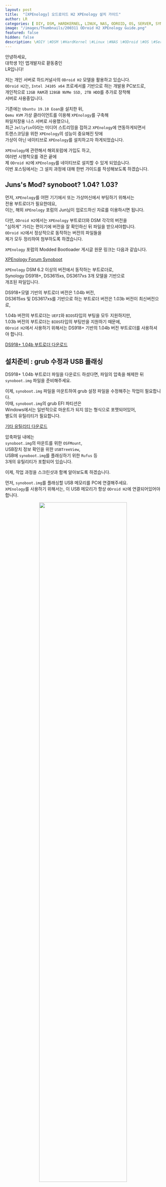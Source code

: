 ```yaml
---
layout: post
title:  "[XPEnology] 오드로이드 H2 XPEnology 설치 가이드"
author: LR
categories: [ DIY, DSM, HARDKERNEL, LINUX, NAS, ODROID, OS, SERVER, SYNOLOGY, XPENOLOGY ]
image: "/images/Thumbnails/200311 ODroid H2 XPEnology Guide.png"
featured: false
hidden: false
description: \#DIY \#DSM \#HardKernel \#Linux \#NAS \#ODroid \#OS \#Server \#Synology \#XPEnology
---
```

안녕하세요,<br>
대학생 1인 앱개발자로 홛동중인<br>
LR입니다!

저는 개인 서버로 하드커널사의 ```ODroid H2``` 모델을 활용하고 있습니다.<br>
```ODroid H2```는, ```Intel J4105 x64``` 프로세서를 기반으로 하는 개발용 PC보드로,<br>
개인적으로 ```12GB RAM```과 ```128GB NVMe SSD, 2TB HDD```를 추가로 장착해<br>
서버로 사용중입니다.

기존에는 ```Ubuntu 19.10 Eoan```을 설치한 뒤,<br>
```Qemu KVM``` 가상 클라이언트를 이용해 ```XPEnology```를 구축해<br>
파일저장용 나스 서버로 사용했으나,<br>
최근 ```Jellyfin```이라는 미디어 스트리밍을 접하고 ```XPEnology```에 연동하게되면서<br>
트랜스코딩을 위한 ```XPEnology```의 성능이 중요해진 탓에<br>
가상이 아닌 네이티브로 ```XPEnology```를 설치하고자 하게되었습니다.

```XPEnology```에 관련해서 해외포럼에 가입도 하고,<br>
여러번 시행착오를 겪은 끝에<br>
제 ```ODroid H2```에 ```XPEnology```를 네이티브로 설치할 수 있게 되었습니다.<br>
이번 포스팅에서는 그 설치 과정에 대해 한번 가이드를 작성해보도록 하겠습니다.


<h2>Juns's Mod? synoboot? 1.04? 1.03?</h2>

먼저, ```XPEnology```를 어떤 기기에서 또는 가상머신에서 부팅하기 위해서는<br>
전용 부트로더가 필요한데요,<br>
이는, 해외 ```XPEnology``` 포럼의 Jun님이 업로드하신 자료를 이용하시면 됩니다.

다만, ```ODroid H2```에서는 ```XPEnology``` 부트로더와 DSM 각각의 버전을<br>
"심하게" 가리는 편이기에 버전을 잘 확인하신 뒤 파일을 받으셔야합니다.<br>
```ODroid H2```에서 정상적으로 동작하는 버전의 파일들을<br>
제가 모두 정리하여 첨부하도록 하겠습니다.

```XPEnology``` 포럼의 Modded Bootloader 게시글 원문 링크는 다음과 같습니다.

​<a href="https://xpenology.com/forum/topic/12952-dsm-62-loader/" target="_sub">XPEnology Forum Synoboot</a>

```XPEnology``` DSM 6.2 이상의 버전에서 동작하는 부트로더로,<br>
Synology DS918+, DS3615xs, DS3617xs 3개 모델을 기반으로<br>
개조된 파일입니다.

DS918+모델 기반의 부트로더 버전은 1.04b 버전,<br>
DS3615xs  및 DS3617xs를 기반으로 하는 부트로더 버전은 1.03b 버전이 최신버전으로,

1.04b 버전의 부트로더는 ```UEFI```와 ```BIOS```타입의 부팅을 모두 지원하지만,<br>
1.03b 버전의 부트로더는 ```BIOS```타입의 부팅만을 지원하기 때문에,<br>
```ODroid H2```에서 사용하기 위해서는 DS918+ 기반의 1.04b 버전 부트로더를 사용하셔야 합니다.

​<a href="https://drive.defcon.or.kr/sharing/ka5aBR4Ln" target="_sub">DS918+ 1.04b 부트로더 다운로드</a>


<h2>설치준비 : grub 수정과 USB 플래싱</h2>

DS918+ 1.04b 부트로더 파일을 다운로드 하셨다면, 파일의 압축을 해제한 뒤 ```synoboot.img``` 파일을 준비해주세요.

이제, ```synoboot.img``` 파일을 마운트하여 grub 설정 파일을 수정해주는 작업이 필요합니다.<br>
이때, ```synoboot.img```의 grub EFI 파티션은<br>
Windows에서는 일반적으로 마운트가 되지 않는 형식으로 포맷되어있어,<br>
별도의 유틸리티가 필요합니다.

 <a href="https://drive.defcon.or.kr/sharing/Xy2UulzDp" target="_sub">기타 유틸리티 다운로드</a>

압축파일 내에는<br>
```synoboot.img```의 마운트를 위한 ```OSFMount```,<br>
USB장치 정보 확인을 위한 ```USBTreeView```,<br>
USB에 ```synoboot.img```를 플래싱하기 위한 ```Rufus``` 등<br>
3개의 유틸리티가 포함되어 있습니다.

이제, 작업 과정을 스크린샷과 함꼐 알아보도록 하겠습니다.

먼저, ```synoboot.img```를 플래싱할 USB 메모리를 PC에 연결해주세요.<br>
```XPEnology```를 사용하기 위해서는, 이 USB 메모리가 항상 ```ODroid H2```에 연결되어있어야 합니다.

<center>
<img src="/images/PostImages/200311 ODroid H2 XPEnology Guide/1_usbview.png" style="width: 75%;">
</center>

USB 메모리를 PC에 연결했다면, ```USBTreeView``` 프로그램을 실행하고,<br>
좌측 장치 목록에서 연결한 USB 메모리를 선택합니다.<br>
이후, 우측의 정보창에서 Device ID 항목을 참고해<br>
USB 메모리의 ```VID```와 ```PID```를 메모해둡니다.<br>
제가 사용한 USB의 경우는, ```VID```가 14CD, ```PID```가 121네요.

<center>
<img src="/images/PostImages/200311 ODroid H2 XPEnology Guide/2_osfmount_1.png" style="width: 75%;">
</center>

```VID```와 ```PID```를 메모해두셨다면, 프로그램을 닫고 ```OSFMount``` 프로그램을 실행합니다.<br>
좌측 하단의 Mount new 버튼을 클릭해주세요.

<center>
<img src="/images/PostImages/200311 ODroid H2 XPEnology Guide/3_osfmount_2.png" style="width: 75%;">
</center>

```Disk Image``` 항목에서 조금 전 다운로드받으신 DS918+ 1.04b 부트로더를 지정해준 뒤<br>
Next 버튼을 클릭합니다.

<center>
<img src="/images/PostImages/200311 ODroid H2 XPEnology Guide/4_osfmount_3.png" style="width: 75%;">
</center>

15MB 크기의 0번 파티션을 선택하고, Next를 클릭합니다.

<center>
<img src="/images/PostImages/200311 ODroid H2 XPEnology Guide/5_osfmount_4.png" style="width: 75%;">
</center>

두번째 항목인 ```Read-only drive```의 체크를 "해제"한 후 Next를 클릭합니다.

<center>
<img src="/images/PostImages/200311 ODroid H2 XPEnology Guide/6_osfmount_5.png" style="width: 75%;">
</center>

마운트가 완료되면, 마운트된 ```synoboot.img``` 내부의<br>
```/EFI/grub/grub.cfg``` 파일을 메모장 또는 기타 텍스트 편집기로 열어줍니다.

<center>
<img src="/images/PostImages/200311 ODroid H2 XPEnology Guide/7_grub.cfg.png" style="width: 75%;">
</center>

중간쯤에 ```set vid```, ```set pid``` 항목이 위치합니다.<br>
각각의 값을 아까 ```USBTreeView``` 로 확인한 값으로 변경한 뒤 저장해줍니다.<br>
이후, ```OSFMount``` 하단의 Dismount 버튼을 클릭해 ```synoboot.img``` 를<br>
PC로부터 마운트 해제해줍니다.

<center>
<img src="/images/PostImages/200311 ODroid H2 XPEnology Guide/8_rufus.png" style="width: 75%;">
</center>

이제, ```Rufus``` 툴이나 기타 USB 플래싱 도구를 이용해<br>
```grub.cfg``` 의 수정이 완료된 ```synoboot.img``` 파일을<br>
USB 메모리에 플래싱해줍니다.<br>
이때 USB 메모리는, 아까 ```USBTreeView``` 로 확인했던 그 USB 메모리여야 합니다.


<h2>XPEnology 부팅하고 초기설정 진행하기</h2>

이제, 준비과정이 완료되었습니다.<br>
```synoboot.img``` 의 플래싱이 완료된 USB 메모리를 ```ODroid H2``` 에 연결해준 뒤, ```ODroid H2``` 의 전원을 켭니다.

​전원을 켜고 조금 시간이 지난 뒤,<br>
네트워크 공유기의 설정페이지에서 내부네트워크 접속 목록을 확인해보면<br>
```DiskStation``` 이라는 이름의 기기가 보입니다.

만약 보이지 않을 경우, ```XPEnology``` 가 부팅중이거나,<br>
기타 문제로 인해 ```ODroid H2``` 가 부팅되지 않는 경우일 수 있습니다.

저의 경우는, 알 수 없는 어떤 이유로 인해,<br>
약 50%의 확률로 ```ODroid H2``` 가 부팅되지 않는 문제가 있는데,<br>
여러번 재부팅을 반복하다보면 전원이 켜지게됩니다.

만약 재부팅으로도 해결되지 않는 경우,<br>
```synoboot.img``` 의 수정 단계부터 다시한번 진행해보시는 것을 추천드립니다.

내부네트워크 접속 목록에 ```DiskStation``` 이 보일 경우,<br>
이제 다음 링크로 접속해 ```XPEnology``` 의 설정을 진행합니다.

<a href="find.synology.com" target="_sub">Synology Web Assistant</a>

Synology Web Assistant는 같은 내부네트워크에 존재하는<br>
```Synology 및 XPEnology``` 기기를 검색하고,<br>
설정할 수 있도록 도와주는 웹페이지입니다.​

정상적으로 기기가 검색되면 다음과 같은 화면이 보이게됩니다.

<center>
<img src="/images/PostImages/200311 ODroid H2 XPEnology Guide/9_syno_1.png" style="width: 75%;">
</center>

DS918+ 기기로 인식된 ```XPEnology```가 정상적으로 검색되었습니다.<br>
연결 버튼을 클릭해 다음단계로 진행해줍니다.

<center>
<img src="/images/PostImages/200311 ODroid H2 XPEnology Guide/10_syno_2.png" style="width: 75%;">
</center>

이제, ```XPEnology```의 OS 패키지를 설치해줍니다.<br>
현재(2020년 3월 12일) 기준으로, ```XPEnology``` DSM의 최신버전은 6.2.2 버전이지만,<br>
```ODroid H2```의 ```XPEnology```에서는 호환성 문제로 인해,<br>
6.2.1버전까지만 사용이 가능합니다.<br>
지금설치 버튼을 클릭하게 되면, 자동적으로 최신버전을 다운로드해 설치해버리기 때문에,<br>
수동 설치 버튼을 클릭해 DSM 6.2.1 버전을 강제로 설치해주어야합니다.<br>
다음 링크에서 ```XPEnology``` DSM 6.2.1버전의 패키지 pat파일을 받아줍니다.

​<a href="https://drive.defcon.or.kr/sharing/oeC1lYuPk" target="_sub">DSM 6.2.1 DS918+ pat 패키지파일 다운로드</a>

<center>
<img src="/images/PostImages/200311 ODroid H2 XPEnology Guide/11_syno_3.png" style="width: 75%;">
</center>

수동설치 메뉴를 클릭 후, 찾아보기를 통해 다운로드한 DSM 6.2.1 pat파일을 선택해준 뒤, 지금설치를 클릭합니다.

<center>
<img src="/images/PostImages/200311 ODroid H2 XPEnology Guide/12_syno_4.png" style="width: 75%;">
</center>

DSM의 설치가 진행됩니다.<br>
56%까지는 pat파일을 ```ODroid H2```로 업로드하는 과정이 진행되며,<br>
57%부터는 본격적으로 DSM의 설치가 진행됩니다.

<center>
<img src="/images/PostImages/200311 ODroid H2 XPEnology Guide/13_syno_5.png" style="width: 75%;">
</center>

DSM의 설치가 완료되면, 자동으로 ```ODroid H2```를 재부팅하며, 10분의 타이머가 설정됩니다.<br>
이 10분을 모두 기다리셔도 무방하지만, 약 5분이 지난 뒤에 새로고침을 하셔도 무방합니다.<br>
만약 새로고침 이후, 웹 페이지가 접속되지 않는 오류가 발생한다면,<br>
조금 뒤 다시 새로고침을 진행해보시고,<br>
긴 시간이 지난 이후에도 접속되지 않는다면 DSM 설치에 문제가 발생했을 수 있습니다.<br>
```ODroid H2```의 전원을 끈 뒤, 하드디스크를 다른 PC를 통해 강제로 포맷해주고,<br>
USB 메모리에 ```synoboot.img``` 를 다시 설치하신 뒤 작업을 다시 진행해보시기 바랍니다.

<center>
<img src="/images/PostImages/200311 ODroid H2 XPEnology Guide/14_syno_6.png" style="width: 75%;">
</center>

정상적으로 DSM이 설치되었다면, 위와 같이 시스템 준비중 메시지가 보이며,<br>
잠시 뒤에는 초기설정 메뉴가 표시됩니다.

<center>
<img src="/images/PostImages/200311 ODroid H2 XPEnology Guide/15_syno_7.png" style="width: 75%;">
</center>

DSM 관리자 계정을 생성해줍니다.<br>
DSM 관리자는 모든 권한을 갖는 중요한 계정이므로, 보안에 철저히 신경쓰시는 편이 좋습니다.

<center>
<img src="/images/PostImages/200311 ODroid H2 XPEnology Guide/16_syno_8.png" style="width: 75%;">
</center>

```XPEnology```는 비공식적으로 Synology OS를 설치하여 사용하는 것이기 떄문에,<br>
QuickConnect 기능을 사용할 수 없습니다.<br>
아래에 이 단계 건너뛰기 버튼을 클릭해 설정하지 않고 넘어갑니다.

<center>
<img src="/images/PostImages/200311 ODroid H2 XPEnology Guide/17_dsm_1.png" style="width: 75%;">
</center>

초기설정이 완료된 DSM의 화면입니다.<br>
좌측상단의 메뉴를 통해 프로그램을 실행할 수 있습니다.<br>
우측에는 위젯을 펼쳐두어 시스템의 상태를 편리하게 확인합니다.

<center>
<img src="/images/PostImages/200311 ODroid H2 XPEnology Guide/18_dsm_2.png" style="width: 75%;">
</center>

제어판의 시스템 정보 항목입니다.<br>
DS918+ 모델로 인식되도록 정상적으로 설치가 된 것을 확인하실 수 있습니다.

<center>
<img src="/images/PostImages/200311 ODroid H2 XPEnology Guide/19_dsm_no_update.png" style="width: 75%;">
</center>

```XPEnology```에서는 DSM 버전에 따라 ```synoboot.img``` 부트로더가 동작하지 않을 수 있습니다.<br>
또한, ```ODroid H2```의 경우는 DSM 6.2.1보다 높은 버전과는 호환되지 않기 때문에,<br>
자동업데이트가 진행되지 않도록 제어판에서 비활성화해줍니다.

이처럼, ```ODroid H2``` 기기에 ```XPEnology``` 를 가상머신이 아닌 네이티브로 설치하여<br>
개인 나스 서버로 활용하는 방법에 대해 알아보았습니다.

저는 현재 이 서버를 파일공유는 물론, ```Jellyfin``` 을 이용한 영화 스트리밍 서버로 활용하고 있습니다.<br>
추후 기회가 된다면, ```Jellyfin``` 을 설치해 무료로 영화 스트리밍 서버를 구축하는 방법에 대해서도<br>
포스팅을 진행해보도록 하겠습니다.

가이드를 따라하는 도중 발생하는 문제점이나,<br>
이해가 되지 않는 부분에 대해서<br>
댓글 남겨주시면 아는 선에서 최대한 답변드리도록 하겠습니다.

지금까지,<br>
LR이었습니다!